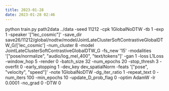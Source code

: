 ```yaml
---
title: 2023-01-28
date: 2023-01-28 02:46
---
```

python train.py path2data ../data -seed 11212 -cpk 1GlobalNoDTW -tb 1 -exp 1 -speaker '["lec_cosmic"]' -save_dir save26/11212/global/nodtw/model/JointLateClusterSoftContrastiveGlobalDTW_G/['lec_cosmic'] -num_cluster 8 -model JointLateClusterSoftContrastiveGlobalDTW_G -fs_new '15' -modalities '["pose/normalize", "audio/log_mel_400", "text/tokens"]' -gan 1 -loss L1Loss -window_hop 5 -render 0 -batch_size 32 -num_epochs 20 -stop_thresh 3 -overfit 0 -early_stopping 1 -dev_key dev_spatialNorm -feats '["pose", "velocity", "speed"]' -note 1GlobalNoDTW -dg_iter_ratio 1 -repeat_text 0 -num_iters 100 -min_epochs 10 -update_D_prob_flag 0 -optim AdamW -lr 0.0001 -no_grad 0 -DTW 0